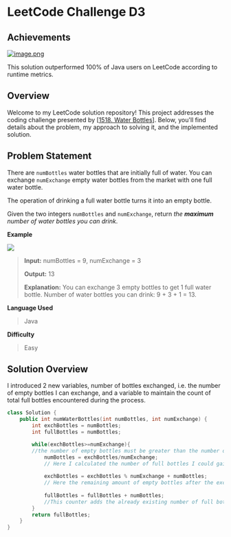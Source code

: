 
# LeetCode Challenge D3
## Achievements
[![image.png](https://i.postimg.cc/HxnHnv1J/image.png)](https://postimg.cc/xkwBFRCY)

This solution outperformed 100% of Java users on LeetCode according to runtime metrics. 


## Overview

Welcome to my LeetCode solution repository! This project addresses the coding challenge presented by  [[1518.  Water Bottles](https://leetcode.com/problems/water-bottles/)]. Below, you'll find details about the problem, my approach to solving it, and the implemented solution.

## Problem Statement
There are  `numBottles`  water bottles that are initially full of water. You can exchange  `numExchange`  empty water bottles from the market with one full water bottle.

The operation of drinking a full water bottle turns it into an empty bottle.

Given the two integers  `numBottles`  and  `numExchange`, return  _the  **maximum**  number of water bottles you can drink_.


**Example**

![](https://assets.leetcode.com/uploads/2020/07/01/sample_1_1875.png)

> **Input:** numBottles = 9, numExchange = 3
> 
> **Output:** 13
> 
> **Explanation:** You can exchange 3 empty bottles to get 1 full water bottle. Number of water bottles you can drink: 9 + 3 + 1 = 13. 

**Language Used**

> Java

**Difficulty**

> Easy



## Solution Overview

I introduced 2 new variables, number of bottles exchanged, i.e. the number of empty bottles I can exchange, and a variable to maintain the count of total full bottles encountered during the process.

```cpp
class Solution {
    public int numWaterBottles(int numBottles, int numExchange) {
        int exchBottles = numBottles;
        int fullBottles = numBottles;

        while(exchBottles>=numExchange){ 
        //the number of empty bottles must be greater than the number of bottles required to perform an  exchange 
            numBottles = exchBottles/numExchange; 
            // Here I calculated the number of full bottles I could gain after exchange
            
            exchBottles = exchBottles % numExchange + numBottles; 
            // Here the remaining amount of empty bottles after the exchange is calculated
            
            fullBottles = fullBottles + numBottles; 
            //This counter adds the already existing number of full bottles to the ones I exchanged just now
        }
        return fullBottles;
    }
}
```




